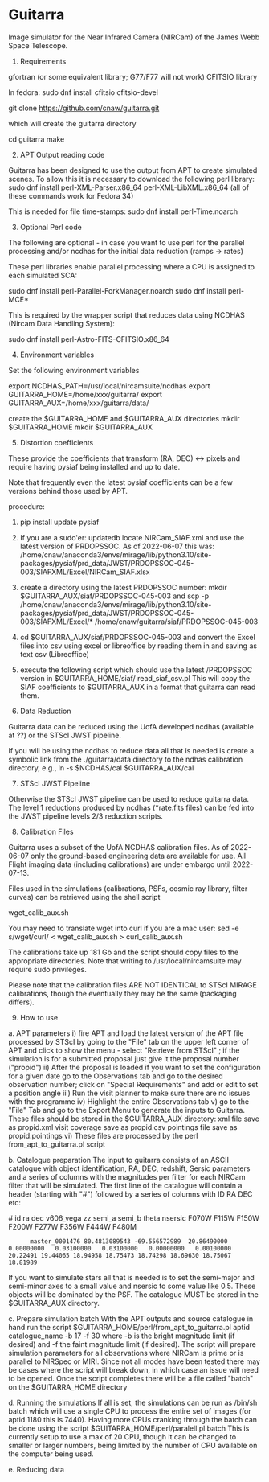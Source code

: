 # Guitarra

Image simulator for the Near Infrared Camera (NIRCam) of the
James Webb Space Telescope.


1. Requirements

gfortran (or some equivalent library; G77/F77 will not work)
CFITSIO library

In fedora:
sudo dnf install cfitsio cfitsio-devel

git clone https://github.com/cnaw/guitarra.git

which will create the  guitarra directory

cd guitarra
make




2. APT Output reading code

Guitarra has been designed to use the output from APT to create simulated
scenes. To allow this it is necessary to download the following perl library:
sudo dnf install  perl-XML-Parser.x86_64 perl-XML-LibXML.x86_64 
(all of these commands work for Fedora 34)

This is needed for file time-stamps:
sudo dnf install perl-Time.noarch


3. Optional Perl code

The following are optional - in case you want to use perl for the parallel
processing and/or ncdhas for the initial data reduction (ramps -> rates)

These perl libraries enable parallel processing where a CPU is assigned to
each simulated SCA:

sudo dnf install perl-Parallel-ForkManager.noarch
sudo dnf install perl-MCE\*

This is required by the wrapper script that reduces data using NCDHAS
(Nircam Data Handling System):

sudo dnf install perl-Astro-FITS-CFITSIO.x86_64


4. Environment variables

Set the following environment variables

export NCDHAS_PATH=/usr/local/nircamsuite/ncdhas
export GUITARRA_HOME=/home/xxx/guitarra/
export GUITARRA_AUX=/home/xxx/guitarra/data/

create the $GUITARRA_HOME and $GUITARRA_AUX directories
mkdir $GUITARRA_HOME
mkdir $GUITARRA_AUX


5. Distortion coefficients

These provide the coefficients that transform
(RA, DEC) <-> pixels 
and require having pysiaf being installed and up to date.

Note that frequently even the latest pysiaf coefficients can be
a few versions behind those used by APT.

procedure:
1. pip install update pysiaf

2. If you are a sudo'er:
   updatedb
   locate NIRCam_SIAF.xml
   and use the latest version of PRDOPSSOC.
   As of 2022-06-07 this was:
/home/cnaw/anaconda3/envs/mirage/lib/python3.10/site-packages/pysiaf/prd_data/JWST/PRDOPSSOC-045-003/SIAFXML/Excel/NIRCam_SIAF.xlsx

3. create a directory using the latest PRDOPSSOC number:
   mkdir $GUITARRA_AUX/siaf/PRDOPSSOC-045-003
   and 
   scp -p /home/cnaw/anaconda3/envs/mirage/lib/python3.10/site-packages/pysiaf/prd_data/JWST/PRDOPSSOC-045-003/SIAFXML/Excel/* /home/cnaw/guitarra/siaf/PRDOPSSOC-045-003

4.  cd  $GUITARRA_AUX/siaf/PRDOPSSOC-045-003
    and convert the Excel files into csv using excel or libreoffice by reading them in and
    saving as text csv (Libreoffice)

5.  execute the following script which should use the latest /PRDOPSSOC version in $GUITARRA_HOME/siaf/
    read_siaf_csv.pl
    This will copy the SIAF coefficients to $GUITARRA_AUX in a format that guitarra can read them.


6. Data Reduction

Guitarra data can be reduced using the UofA developed ncdhas
(available at ??) or the STScI JWST pipeline.

If you will be using the ncdhas to reduce data all that is needed is create
a symbolic link from the ./guitarra/data directory to the ndhas calibration
directory, e.g.,
ln -s $NCDHAS/cal  $GUITARRA_AUX/cal

7. STScI JWST Pipeline

Otherwise the STScI JWST pipeline can be used to reduce guitarra data.
The level 1 reductions produced by ncdhas (*rate.fits files)  can be fed
into the JWST pipeline levels 2/3 reduction scripts.

8. Calibration Files

Guitarra uses a subset of the UofA NCDHAS calibration files. As of 2022-06-07
only the ground-based engineering data are available for use. All Flight
imaging data (including calibrations) are under embargo until 2022-07-13.

Files used in the simulations (calibrations, PSFs, cosmic ray library,
filter curves) can be retrieved using the shell script

wget_calib_aux.sh

You may need to translate wget into curl if you are a mac user:
sed -e s/wget/curl/ < wget_calib_aux.sh > curl_calib_aux.sh

The calibrations take up 181 Gb and the script should copy files to the
appropriate directories. Note that writing to /usr/local/nircamsuite may
require sudo privileges.

Please note that the calibration files ARE NOT IDENTICAL to STScI MIRAGE
calibrations, though the eventually they may be the same (packaging differs).

9. How to use


a. APT parameters
   i) fire APT and load the latest version of the APT file processed by STScI
      by going to the "File" tab on the upper left corner of APT and click to
      show the menu - select "Retrieve from STScI" ; if the simulation is
      for a submitted proposal just give it the proposal number ("propid") 
  ii) After the proposal is loaded if you want to set the configuration
      for a given date go to the Observations tab and go to the desired
      observation number; click on "Special Requirements" and add or edit
      to set a position angle
 iii) Run the visit planner to make sure there are no issues with the
      programme
  iv) Highlight the entire Observations tab
   v) go to the "File" Tab and go to the Export Menu to generate the inputs
      to Guitarra. These files should be stored in the $GUITARRA_AUX directory:
                   xml file          save as propid.xml
                   visit coverage    save as propid.csv
		   pointings file    save as propid.pointings
  vi) These files are processed by the perl from_apt_to_guitarra.pl script

b. Catalogue preparation
   The input to guitarra consists of an ASCII catalogue with object
   identification, RA, DEC, redshift, Sersic parameters  and a series of
   columns with the magnitudes per filter for each NIRCam filter that
   will be simulated. The first line of the catalogue will contain a header
   (starting with "#") followed by a series of columns with ID RA DEC etc:
   
   \# id ra dec v606_vega zz semi_a  semi_b  theta nsersic F070W F115W F150W F200W F277W F356W F444W F480M
   
          master_0001476 80.4813089543 -69.556572989  20.86490000   0.00000000   0.03100000   0.03100000   0.00000000   0.00100000 20.22491 19.44065 18.94958 18.75473 18.74298 18.69630 18.75067 18.81989

   If you want to simulate stars all that is needed is to set the semi-major
   and semi-minor axes to a small value and nsersic to some value like 0.5.
   These objects will be dominated by the PSF.
   The catalogue MUST be stored in the $GUITARRA_AUX directory.

c. Prepare simulation batch 
   With the APT outputs and source catalogue in hand run the script
   $GUITARRA_HOME/perl/from_apt_to_guitarra.pl aptid catalogue_name -b 17 -f 30
   where -b is the bright magnitude limit (if desired) and -f the faint
   magnitude limit (if desired).
   The script will prepare simulation parameters for  all observations where
   NIRCam is prime or is parallel to NIRSpec or  MIRI. Since not all modes
   have been tested there may be cases where the script will break down,
   in which case an issue will need to be opened.
   Once the script completes there will be a file called "batch" on the
   $GUITARRA_HOME directory

d. Running the simulations
   If all is set, the simulations can be run as
   /bin/sh batch
   which will use a single CPU to process the entire set of images
   (for aptid 1180 this is 7440).
   Having more CPUs cranking through the batch can be done using the script 
   $GUITARRA_HOME/perl/paralell.pl batch
   This is currently setup to use a max of 20 CPU, though it can be changed
   to smaller or larger numbers, being limited by the number of CPU
   available on the computer being used. 

e. Reducing data

